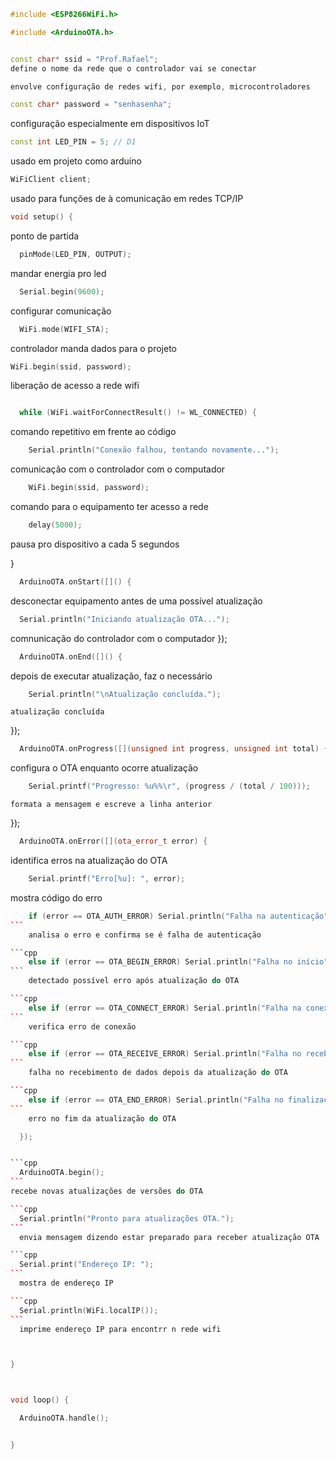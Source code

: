 ```cpp
#include <ESP8266WiFi.h>

#include <ArduinoOTA.h>
```

```cpp

const char* ssid = "Prof.Rafael";
define o nome da rede que o controlador vai se conectar
```

```cpp
envolve configuração de redes wifi, por exemplo, microcontroladores

```
```cpp
const char* password = "senhasenha";
```

configuração especialmente em dispositivos IoT


```cpp
const int LED_PIN = 5; // D1
```
usado em projeto como arduíno 



```cpp
WiFiClient client;
```
usado para funções de à comunicação em redes TCP/IP


```cpp
void setup() {
```
ponto de partida 

```cpp
  pinMode(LED_PIN, OUTPUT);
```
  mandar energia pro led 

```cpp
  Serial.begin(9600);
```
  configurar comunicação

```cpp
  WiFi.mode(WIFI_STA);
```
   controlador manda dados para o projeto

   ```cpp
  WiFi.begin(ssid, password);
```
  liberação de acesso a rede wifi



```cpp

  while (WiFi.waitForConnectResult() != WL_CONNECTED) {
```
comando repetitivo em frente ao código

```cpp
    Serial.println("Conexão falhou, tentando novamente...");
```

comunicação com o controlador com o computador 

```cpp
    WiFi.begin(ssid, password);
```

comando para o equipamento ter acesso a rede 

```cpp
    delay(5000);
```
  pausa pro dispositivo a cada 5 segundos 

  }


```cpp
  ArduinoOTA.onStart([]() {
```
  desconectar equipamento antes de uma possível atualização

  ```cpp
    Serial.println("Iniciando atualização OTA...");
```

comnunicação do controlador com o computador 
  });

```cpp
  ArduinoOTA.onEnd([]() {
```
  depois de executar atualização, faz o necessário

```cpp
    Serial.println("\nAtualização concluída.");
```

    atualização concluída 

  });
``` cpp
  ArduinoOTA.onProgress([](unsigned int progress, unsigned int total) {
```
  configura o OTA enquanto ocorre atualização 

```cpp
    Serial.printf("Progresso: %u%%\r", (progress / (total / 100)));
```
    formata a mensagem e escreve a linha anterior

  });
```cpp
  ArduinoOTA.onError([](ota_error_t error) {
```
  identifica erros na atualização do OTA

```cpp
    Serial.printf("Erro[%u]: ", error);
```
mostra código do erro 

````cpp
    if (error == OTA_AUTH_ERROR) Serial.println("Falha na autenticação");
```
    analisa o erro e confirma se é falha de autenticação

```cpp
    else if (error == OTA_BEGIN_ERROR) Serial.println("Falha no início");
```
    detectado possível erro após atualização do OTA

```cpp
    else if (error == OTA_CONNECT_ERROR) Serial.println("Falha na conexão");
```
    verifica erro de conexão 

```cpp
    else if (error == OTA_RECEIVE_ERROR) Serial.println("Falha no recebimento");
```
    falha no recebimento de dados depois da atualização do OTA

```cpp
    else if (error == OTA_END_ERROR) Serial.println("Falha no finalização");
```
    erro no fim da atualização do OTA

  });


```cpp
  ArduinoOTA.begin();
```
recebe novas atualizações de versões do OTA 

```cpp
  Serial.println("Pronto para atualizações OTA.");
```
  envia mensagem dizendo estar preparado para receber atualização OTA

```cpp
  Serial.print("Endereço IP: ");
```
  mostra de endereço IP

```cpp
  Serial.println(WiFi.localIP());
```
  imprime endereço IP para encontrr n rede wifi



}



void loop() {

  ArduinoOTA.handle();


}
